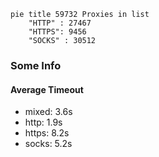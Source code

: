 
```mermaid
pie title 59732 Proxies in list
    "HTTP" : 27467
    "HTTPS": 9456
    "SOCKS" : 30512
```

### Some Info
#### Average Timeout

- mixed: 3.6s
- http: 1.9s
- https: 8.2s
- socks: 5.2s